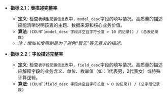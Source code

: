 -   **指标 2.1：表描述完整率**
    
    -   **定义**: 检查`表模型配置信息表`中，`model_desc`字段的填写情况。高质量的描述应能清晰说明该表的主题、数据来源和核心业务价值。
    -   **算法**: `(COUNT(model_desc 字段非空且字符长度 > 10 的记录)) / (总表记录数)`
    -   _注：增加长度限制是为了避免“暂无”等无意义的描述。_
-   **指标 2.2：字段描述完整率**
    
    -   **定义**: 检查`表字段配置信息表`中，`field_desc`字段的填写情况。高质量的描述应解释字段的业务含义、单位、枚举值（如：1代表男，2代表女）或特殊计算逻辑。
    -   **算法**: `(COUNT(field_desc 字段非空且字符长度 > 0 的记录)) / (总字段记录数)`
<!--stackedit_data:
eyJoaXN0b3J5IjpbLTQ3MjUxNzE0OCwtMTc1NDU1MTc0NV19
-->